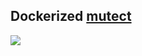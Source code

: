 ## Dockerized  [mutect](https://www.broadinstitute.org/cancer/cga/mutect)

[![](https://badge.imagelayers.io/alexcoppe/mutect:latest.svg)](https://imagelayers.io/?images=alexcoppe/mutect:latest 'Get your own badge on imagelayers.io')

